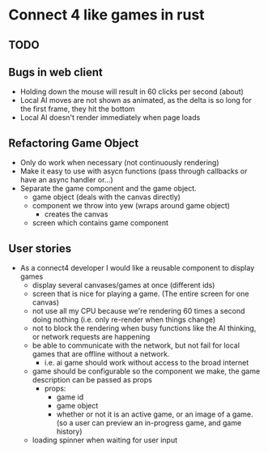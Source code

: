 # Connect 4 like games in rust

## TODO

## Bugs in web client
 - Holding down the mouse will result in 60 clicks per second (about)
 - Local AI moves are not shown as animated, as the delta is so long for the first frame, they hit the bottom
 - Local AI doesn't render immediately when page loads

## Refactoring Game Object
 - Only do work when necessary (not continuously rendering)
 - Make it easy to use with asycn functions (pass through callbacks or have an async handler or...)
 - Separate the game component and the game object.
    - game object (deals with the canvas directly)
    - component we throw into yew (wraps around game object)
        - creates the canvas 
    - screen which contains game component


## User stories
- As a connect4 developer I would like a reusable component to display games
    - display several canvases/games at once (different ids)
    - screen that is nice for playing a game. (The entire screen for one canvas)
    - not use all my CPU because we're rendering 60 times a second doing nothing (i.e. only re-render when things change)
    - not to block the rendering when busy functions like the AI thinking, or network requests are happening
    - be able to communicate with the network, but not fail for local games that are offline without a network.
        - i.e. ai game should work without access to the broad internet
    - game should be configurable so the component we make, the game description can be passed as props 
        - props: 
            - game id
            - game object
            - whether or not it is an active game, or an image of a game. (so a user can preview an in-progress game, and game history)
    - loading spinner when waiting for user input

